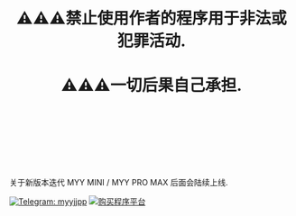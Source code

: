 
# <p align="center">⚠⚠⚠禁止使用作者的程序用于非法或犯罪活动.</p>
# <p align="center">⚠⚠⚠一切后果自己承担.</p>
<br/>
<br/>
<br/>
<br/>
<br/>
<br/>
<p align="left">关于新版本迭代 MYY MINI / MYY PRO MAX 后面会陆续上线.</p>


<a href="https://t.me/myyjjpp"><img src="https://img.shields.io/badge/Telegram-MYYJJPP-0088cc" alt="Telegram: myyjjpp"></a>
<a href="https://www.myyjjpp.com"><img src="https://img.shields.io/badge/购买程序-点击这里-ff9900" alt="购买程序平台"></a>
